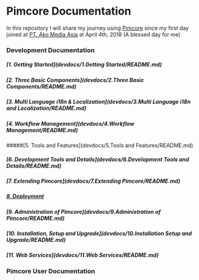 # Pimcore Documentation

In this repository I will share my journey using [Pimcore](https://pimcore.com/) since my first day joined at [PT. Ako Media Asia](https://salt.id) at April 4th, 2018 (A blessed day for me) 

### Development Documentation

##### [1. Getting Started](devdocs/1.Getting Started/README.md)

##### [2. Three Basic Components](devdocs/2.Three Basic Components/README.md)

##### [3. Multi Language i18n & Localization](devdocs/3.Multi Language i18n and Localization/README.md)

##### [4. Workflow Management](devdocs/4.Workflow Management/README.md)

#####[5. Tools and Features](devdocs/5.Tools and Features/README.md)

##### [6. Development Tools and Details](devdocs/6.Development Tools and Details/README.md)

##### [7. Extending Pimcore](devdocs/7.Extending Pimcore/README.md)

##### [8. Deployment](devdocs/8.Deployment/README.md)

##### [9. Administration of Pimcore](devdocs/9.Administration of Pimcore/README.md)

##### [10. Installation, Setup and Upgrade](devdocs/10.Installation Setup and Upgrade/README.md)

##### [11. Web Services](devdocs/11.Web Services/README.md)

### Pimcore User Documentation